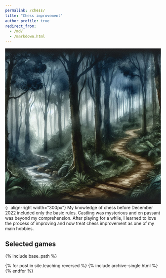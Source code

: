 ```yaml
---
permalink: /chess/
title: "Chess improvement"
author_profile: true
redirect_from: 
  - /md/
  - /markdown.html
---
```

![Text](/images/DeepDarkForest.png){: .align-right width="300px"}
My knowledge of chess before December 2022 included only the basic rules. Castling was mysterious and en passant was beyond my comprehension. After playing for a while, I learned to love the process of improving and now treat chess improvement as one of my main hobbies. 

## Selected games

{% include base_path %}

{% for post in site.teaching reversed %}
  {% include archive-single.html %}
{% endfor %}


